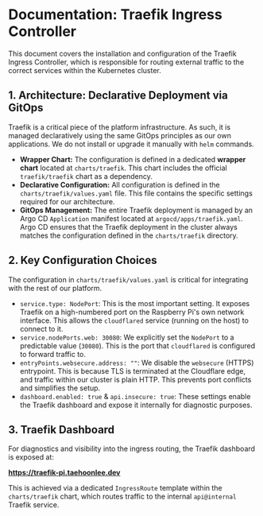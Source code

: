# Documentation: Traefik Ingress Controller

This document covers the installation and configuration of the Traefik Ingress Controller, which is responsible for routing external traffic to the correct services within the Kubernetes cluster.

## 1. Architecture: Declarative Deployment via GitOps

Traefik is a critical piece of the platform infrastructure. As such, it is managed declaratively using the same GitOps principles as our own applications. We do not install or upgrade it manually with `helm` commands.

-   **Wrapper Chart:** The configuration is defined in a dedicated **wrapper chart** located at `charts/traefik`. This chart includes the official `traefik/traefik` chart as a dependency.
-   **Declarative Configuration:** All configuration is defined in the `charts/traefik/values.yaml` file. This file contains the specific settings required for our architecture.
-   **GitOps Management:** The entire Traefik deployment is managed by an Argo CD `Application` manifest located at `argocd/apps/traefik.yaml`. Argo CD ensures that the Traefik deployment in the cluster always matches the configuration defined in the `charts/traefik` directory.

## 2. Key Configuration Choices

The configuration in `charts/traefik/values.yaml` is critical for integrating with the rest of our platform.

-   `service.type: NodePort`: This is the most important setting. It exposes Traefik on a high-numbered port on the Raspberry Pi's own network interface. This allows the `cloudflared` service (running on the host) to connect to it.
-   `service.nodePorts.web: 30080`: We explicitly set the `NodePort` to a predictable value (`30080`). This is the port that `cloudflared` is configured to forward traffic to.
-   `entryPoints.websecure.address: ""`: We disable the `websecure` (HTTPS) entrypoint. This is because TLS is terminated at the Cloudflare edge, and traffic within our cluster is plain HTTP. This prevents port conflicts and simplifies the setup.
-   `dashboard.enabled: true` & `api.insecure: true`: These settings enable the Traefik dashboard and expose it internally for diagnostic purposes.

## 3. Traefik Dashboard

For diagnostics and visibility into the ingress routing, the Traefik dashboard is exposed at:

**https://traefik-pi.taehoonlee.dev**

This is achieved via a dedicated `IngressRoute` template within the `charts/traefik` chart, which routes traffic to the internal `api@internal` Traefik service.
